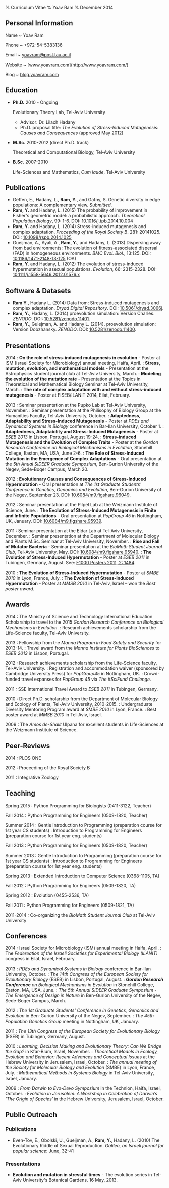 % Curriculum Vitae 
% Yoav Ram
% December 2014

## Personal Information

Name
  ~ Yoav Ram

Phone
  ~ +972-54-5383136

Email
  ~ yoavram@post.tau.ac.il

Website
  ~ [www.yoavram.com](http://www.yoavram.com/)
  
Blog
  ~ [blog.yoavram.com](http://blog.yoavram.com/)

## Education

*   **Ph.D.** 2010 - Ongoing

    Evolutionary Theory Lab, Tel-Aviv University

    -   Advisor: Dr. Lilach Hadany
    -   Ph.D. proposal title: *The Evolution of Stress-Induced Mutagenesis: Causes and Consequences* (approved May 2012)

*   **M.Sc.** 2010-2012 (direct Ph.D. track)

    Theoretical and Computational Biology, Tel-Aviv University

*   **B.Sc.** 2007-2010

    Life-Sciences and Mathematics, *Cum laude*, Tel-Aviv University

## Publications

*   Geffen, E., Hadany, L., **Ram, Y.**, and Gafny, S. Genetic diversity in edge populations: A complementary view. *Submitted*.
*   **Ram, Y.** and Hadany, L. (2015) The probability of improvement in Fisher's geometric model: a probabilistic approach. *Theoretical Population Biology*, 99: 1-6. DOI: [10.1016/j.tpb.2014.10.004](http://dx.doi.org/10.1016/j.tpb.2014.10.004)
*   **Ram, Y.** and Hadany, L. (2014) Stress-induced mutagenesis and complex adaptation. *Proceeding of the Royal Society B*. 281: 20141025. DOI: [10.1098/rspb.2014.1025](http://dx.doi.org/10.1098/rspb.2014.1025)
*   Gueijman, A., Ayali, A., **Ram, Y.**, and Hadany, L. (2013) Dispersing away from bad environments: The evolution of fitness-associated dispersal (FAD) in homogeneous environments. *BMC Evol. Biol.*, 13:125. DOI: [10.1186/1471-2148-13-125](http://dx.doi.org/10.1186/1471-2148-13-125) (OA)
*   **Ram, Y.** and Hadany, L. (2012) The evolution of stress-induced hypermutation in asexual populations. *Evolution*, 66: 2315-2328. DOI: [10.1111/j.1558-5646.2012.01576.x](http://dx.doi.org/10.1111/j.1558-5646.2012.01576.x)

## Software & Datasets

*   **Ram Y.**, Hadany L. (2014) Data from: Stress-induced mutagenesis and complex adaptation. *Dryad Digital Repository*. DOI: [10.5061/dryad.3066j](http://dx.doi.org/10.5061/dryad.3066j).
*   **Ram, Y.**, Hadany, L. (2014) proevolution simulation: Version Charles. *ZENODO*.  DOI: [10.5281/zenodo.11401](http://dx.doi.org/10.5281/zenodo.11401).
*   **Ram, Y.**, Guiejman, A. and Hadany L. (2014). proevolution simulation: Version Dobzhansky. *ZENODO*. DOI: [10.5281/zenodo.11400](http://dx.doi.org/10.5281/zenodo.11400).

## Presentations
2014
:   **On the role of stress-induced mutagenesis in evolution** - Poster at ISM (Israel Society for Microbiology) annual meeting, Haifa, April.
:   **Stress, mutation, evolution, and mathematical models** - Presentation at the Astrophysics student journal club at Tel-Aviv University, March.
:   **Modeling the evolution of the mutation rate** - Presentation at the Topics in Theoretical and Mathematical Biology Seminar at Tel-Aviv University, March.
:   **The rate of complex adaptation with and without stress-induced mutagenesis** - Poster at FISEB/ILANIT 2014, Eilat, February.

2013
:   Seminar presentation at the Pupko Lab at Tel-Aviv University, November.
:   Seminar presentation at the Philisophy of Biology Group at the Humanities Faculty, Tel-Aviv University, October.
:   **Adaptedness, Adaptability and Stress-Induced Mutagenesis** - Poster at *PDEs and Dynamical Systems in Biology* conference in Bar-Ilan University, October 1.
:   **Adaptedness, Adaptability and Stress-Induced Mutagenesis** - Poster at *ESEB 2013* in Lisbon, Portugal, August 19-24.
:   **Stress-induced Mutagenesis and the Evolution of Complex Traits** - Poster at the *Gordon Research Conference on Biological Mechanisms in Evolution*, Stonehill College, Easton, MA, USA, June 2-6.
:   **The Role of Stress-Induced Mutation in the Emergence of Complex Adaptations** - Oral presentation at the *5th Anual SIDEER Graduate Symposium*, Ben-Gurion University of the Negev, Sede-Boqer Campus, March 20.

2012
:    **Evolutionary Causes and Consequences of Stress-Induced Hypermutation** - Oral presentation at *The 1st Graduate Students' Conference in Genetics, Genomics and Evolution*, Ben-Gurion University of the Negev, September 23. DOI: [10.6084/m9.figshare.96049](http://dx.doi.org/10.6084/m9.figshare.96049).

2012
:    Seminar presentation at the Pilpel Lab at the Weizmann Institute of Science, June.
:    **The Evolution of Stress-Induced Mutagenesis in Finite and Infinite Populations** - Oral presentation at *PopGroup 45* in Nottingham, UK, January. DOI: [10.6084/m9.figshare.95939](http://dx.doi.org/10.6084/m9.figshare.96049).

2011
:    Seminar presentation at the Eldar Lab at Tel-Aviv University, December.
:    Seminar presentation at the Department of Molecular Biology and Plants M.Sc. Seminar at Tel-Aviv University, November.
:    **Rise and Fall of Mutator Bacteria** - Seminar presentation at the *BioMath Student Journal Club*, Tel-Aviv University, May. DOI: [10.6084/m9.figshare.95940](http://dx.doi.org/10.6084/m9.figshare.95940).
:    **The Evolution of Stress-Induced Hypermutation** - Poster at *ESEB 2011* in Tubingen, Germany, August. See: [F1000 Posters 2011, 2: 1484](http://f1000.com/posters/browse/summary/2211).

2010
:    **The Evolution of Stress-Induced Hypermutation** - Poster at *SMBE 2010* in Lyon, France, July.
:    **The Evolution of Stress-Induced Hypermutation** - Poster at *MMSB 2010* in Tel-Aviv, Israel – won the *Best poster award*.

## Awards
2014
:    The Ministry of Science and Technology International Education Scholarship to travel to the 2015 *Gordon Research Conference on Biological Mechanisms in Evolution*.
:    Research achievements scholarship from the Life-Science faculty, Tel-Aviv University.

2013
:    Fellowship from the *Manna Program in Food Safety and Security* for 2013-14.
:    Travel award from the *Manna Institute for Plants BioSciences* to *ESEB 2013* in Lisbon, Portugal.

2012
:    Research achievements scholarship from the Life-Science faculty, Tel-Aviv University.
:    Registration and accommodation waiver (sponsored by Cambridge University Press) for *PopGroup45* in Nottingham, UK.
:    Crowd-funded travel expanses for *PopGroup 45* via *The #SciFund Challenge*.

2011
:    SSE International Travel Award to *ESEB 2011* in Tubingen, Germany.

2010
:    Direct Ph.D. scholarship from the Department of Molecular Biology and Ecology of Plants, Tel-Aviv University, 2010-2015.
:    Undergraduate Diversity Mentoring Program award at *SMBE 2010* in Lyon, France.
:    Best poster award at *MMSB 2010* in Tel-Aviv, Israel.

2009
:    The *Amos de-Shalit* Ulpana for excellent students in Life-Sciences at the Weizmann Institute of Science.

## Peer-Reviews
2014
:    PLOS ONE 

2012
:    Proceeding of the Royal Society B

2011
:    Integrative Zoology

## Teaching

Spring 2015
:    Python Programming for Biologists (0411-3122, Teacher)

Fall 2014
:    Python Programming for Engineers (0509-1820, Teacher)

Summer 2014
:    Gentle Introduction to Programming (preparation course for 1st year CS students)
:    Introduction to Programming for Engineers (preparation course for 1st year eng. students)

Fall 2013
:    Python Programming for Engineers (0509-1820, Teacher)

Summer 2013
:    Gentle Introduction to Programming (preparation course for 1st year CS students)
:    Introduction to Programming for Engineers (preparation course for 1st year eng. students)

Spring 2013
:    Extended Introduction to Computer Science (0368-1105, TA)

Fall 2012 
:    Python Programming for Engineers (0509-1820, TA)

Spring 2012
:    Evolution (0455-2536, TA)

Fall 2011 
:    Python Programming for Engineers (0509-1821, TA)

2011-2014
:    Co-organizing the *BioMath Student Journal Club* at Tel-Aviv University

## Conferences
2014
:    Israel Society for Microbiology (ISM) annual meeting in Haifa, April.
:    The *Federeation of the Israeli Societies for Experimental Biology (ILANIT)* congress in Eilat, Israel, February.

2013
:    *PDEs and Dynamical Systems in Biology* conference in Bar-Ilan University, October.
:    *The 14th Congress of the European Society for Evolutionary Biology* (ESEB) in Lisbon, Portugal, August.
:    ***Gordon Research Conference** on Biological Mechanisms in Evolution* in Stonehill College, Easton, MA, USA, June.
:    *The 5th Annual SIDEER Graduate Symposium - The Emergence of Design in Nature* in Ben-Gurion University of the Negev, Sede-Boqer Campus, March.

2012
:    *The 1st Graduate Students' Conference in Genetics, Genomics and Evolution* in Ben-Gurion University of the Negev, September.
:    *The 45th Population Genetics Group* meeting in Nottingham, UK, January.

2011
:    *The 13th Congress of the European Society for Evolutionary Biology* (ESEB) in Tubingen, Germany, August.

2010
:    *Learning, Decision Making and Evolutionary Theory: Can We Bridge the Gap?* in Kfar-Blum, Israel, November.
:    *Theoretical Models in Ecology, Evolution and Behavior: Recent Advances and Conceptual Issues* at the Hebrew University in Jerusalem, Israel, October.
:    *The annual meeting of the Society for Molecular Biology and Evolution* (SMBE) in Lyon, France, July.
:    *Mathematical Methods in Systems Biology* in Tel-Aviv University, Israel, January.

2009
:    *From Darwin to Evo-Devo Symposium* in the Technion, Haifa, Israel, October.
:    *Evolution in Jerusalem: A Workshop in Celebration of Darwin’s ‘The Origin of Species’* in the Hebrew University, Jerusalem, Israel, October.

## Public Outreach

### Publications

*   Even-Tov, E., Obolski, U., Gueijman, A., **Ram, Y.**, Hadany, L. (2010) The Evolutionary Riddle of Sexual Reproduction. *Galileo, an Israeli journal for popular science*: June, 32-41

### Presentations

* **Evolution and mutation in stressful times** - The evolution series in Tel-Aviv University's Botanical Gardens. 16 May, 2013.